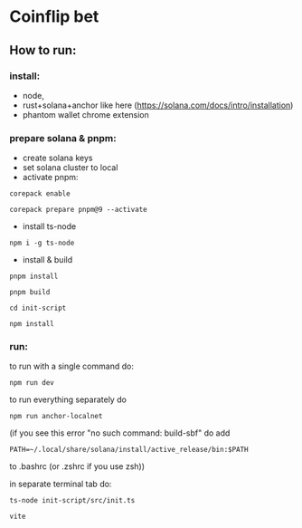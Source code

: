 # Coinflip bet

## How to run:

### install:

- node,
- rust+solana+anchor like here (https://solana.com/docs/intro/installation)
- phantom wallet chrome extension

### prepare solana & pnpm:

- create solana keys
- set solana cluster to local
- activate pnpm:

`corepack enable`

`corepack prepare pnpm@9 --activate`

- install ts-node

`npm i -g ts-node`

- install & build

`pnpm install`

`pnpm build`

`cd init-script`

`npm install`

### run:

to run with a single command do:

`npm run dev`

to run everything separately do

`npm run anchor-localnet`

(if you see this error "no such command: build-sbf" do 
add

`PATH=~/.local/share/solana/install/active_release/bin:$PATH`

to .bashrc (or .zshrc if you use zsh))

in separate terminal tab do:

`ts-node init-script/src/init.ts`

`vite`
